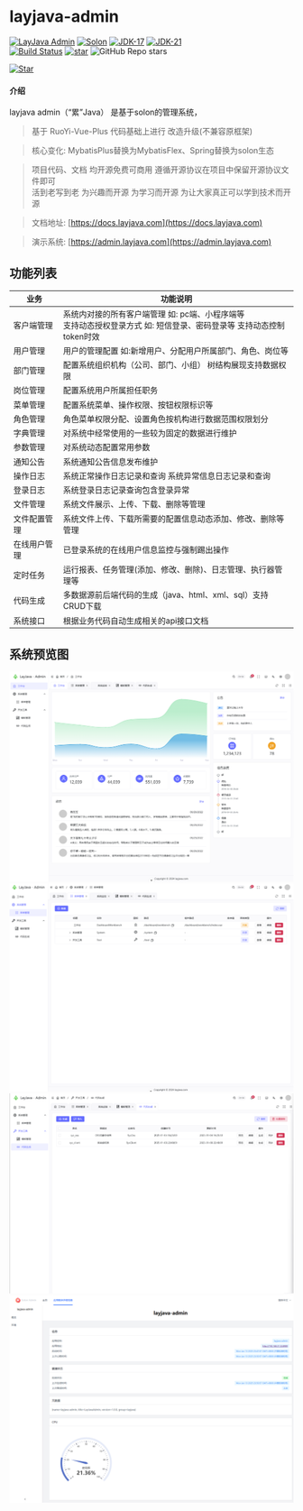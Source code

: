 # layjava-admin

[![LayJava Admin](https://img.shields.io/badge/LayJava_Admin-1.0.0-success.svg)](https://gitee.com/chengliang4810/layjava-admin)
[![Solon](https://img.shields.io/badge/Solon-3.0.6-blue.svg)]()
[![JDK-17](https://img.shields.io/badge/JDK-17-green.svg)]()
[![JDK-21](https://img.shields.io/badge/JDK-21-green.svg)]()
<br>
[![Build Status](https://drone.wangsr.vip/api/badges/opensolon/layjava-admin/status.svg)](https://drone.wangsr.vip/opensolon/layjava-admin)
[![star](https://gitee.com/opensolon/layjava-admin/badge/star.svg?theme=dark)](https://gitee.com/opensolon/layjava-admin/stargazers)
![GitHub Repo stars](https://img.shields.io/github/stars/chengliang4810/layjava-admin)

[![Star](https://gitcode.com/chengliang4810/layjava-admin/star/badge.svg)](https://gitcode.com/chengliang4810/layjava-admin)


#### 介绍
layjava admin（“累”Java） 是基于solon的管理系统， 


> 基于 RuoYi-Vue-Plus 代码基础上进行 改造升级(不兼容原框架)

> 核心变化: MybatisPlus替换为MybatisFlex、Spring替换为solon生态

> 项目代码、文档 均开源免费可商用 遵循开源协议在项目中保留开源协议文件即可<br>
活到老写到老 为兴趣而开源 为学习而开源 为让大家真正可以学到技术而开源

> 文档地址: [https://docs.layjava.com](https://docs.layjava.com)

> 演示系统: [https://admin.layjava.com](https://admin.layjava.com)

## 功能列表

| 业务     | 功能说明                                                                 |
|--------|----------------------------------------------------------------------|
| 客户端管理  | 系统内对接的所有客户端管理 如: pc端、小程序端等<br>支持动态授权登录方式 如: 短信登录、密码登录等 支持动态控制token时效 |
| 用户管理   | 用户的管理配置 如:新增用户、分配用户所属部门、角色、岗位等                                       |
| 部门管理   | 配置系统组织机构（公司、部门、小组） 树结构展现支持数据权限                                       |
| 岗位管理   | 配置系统用户所属担任职务                                                         |
| 菜单管理   | 配置系统菜单、操作权限、按钮权限标识等                                                  |
| 角色管理   | 角色菜单权限分配、设置角色按机构进行数据范围权限划分                                           |
| 字典管理   | 对系统中经常使用的一些较为固定的数据进行维护                                               |
| 参数管理   | 对系统动态配置常用参数                                                          |
| 通知公告   | 系统通知公告信息发布维护                                                         |
| 操作日志   | 系统正常操作日志记录和查询 系统异常信息日志记录和查询                                          |
| 登录日志   | 系统登录日志记录查询包含登录异常                                                     |
| 文件管理   | 系统文件展示、上传、下载、删除等管理                                                   |
| 文件配置管理 | 系统文件上传、下载所需要的配置信息动态添加、修改、删除等管理                                       |
| 在线用户管理 | 已登录系统的在线用户信息监控与强制踢出操作                                                |
| 定时任务   | 运行报表、任务管理(添加、修改、删除)、日志管理、执行器管理等                                      |
| 代码生成   | 多数据源前后端代码的生成（java、html、xml、sql）支持CRUD下载                              |
| 系统接口   | 根据业务代码自动生成相关的api接口文档                                                 |


## 系统预览图

![img.png](docs/images/img.png)
![img.png](docs/images/img1.png)
![img.png](docs/images/img2.png)
![solon-admin.png](docs/images/solon-admin.png)
